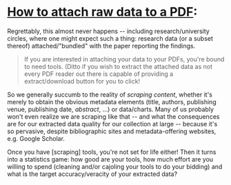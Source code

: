 # [How to attach raw data to a PDF](https://www.youtube.com/watch?v=CKDWr1h8Y9c):

Regrettably, this almost never happens -- including research/university circles, where one might expect such a thing: research data (or a subset thereof) attached/"bundled" with the paper reporting the findings.

> If you are interested in attaching your data to your PDFs, you're bound to need tools. (Ditto if you wish to extract the attached data as not every PDF reader out there is capable of providing a extract/download button for you to click! 

So we generally succumb to the reality of *scraping content*, whether it's merely to obtain the obvious metadata elements (title, authors, publishing venue, publishing date, *abstract*, ...) or data/charts. Many of us probably won't even realize we are scraping like that -- and what the consequences are for our extracted data quality for our collection at large -- because it's so pervasive, despite bibliographic sites and metadata-offering websites, e.g. Google Scholar.

Once you have \[scraping\] tools, you're not set for life either! Then it turns into a statistics game: how good are your tools, how much effort are you willing to spend (cleaning and/or cajoling your tools to do your bidding) and what is the target accuracy/veracity of your extracted data?
